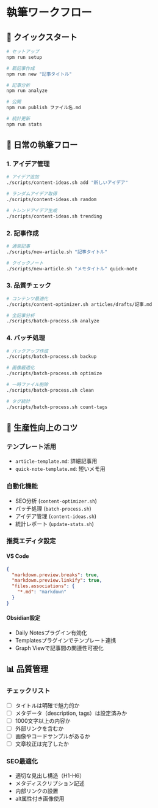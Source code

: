 # 執筆ワークフロー

## 🚀 クイックスタート

```bash
# セットアップ
npm run setup

# 新記事作成
npm run new "記事タイトル"

# 記事分析
npm run analyze

# 公開
npm run publish ファイル名.md

# 統計更新
npm run stats
```

## 📝 日常の執筆フロー

### 1. アイデア管理
```bash
# アイデア追加
./scripts/content-ideas.sh add "新しいアイデア"

# ランダムアイデア取得
./scripts/content-ideas.sh random

# トレンドアイデア生成
./scripts/content-ideas.sh trending
```

### 2. 記事作成
```bash
# 通常記事
./scripts/new-article.sh "記事タイトル"

# クイックノート
./scripts/new-article.sh "メモタイトル" quick-note
```

### 3. 品質チェック
```bash
# コンテンツ最適化
./scripts/content-optimizer.sh articles/drafts/記事.md

# 全記事分析
./scripts/batch-process.sh analyze
```

### 4. バッチ処理
```bash
# バックアップ作成
./scripts/batch-process.sh backup

# 画像最適化
./scripts/batch-process.sh optimize

# 一時ファイル削除
./scripts/batch-process.sh clean

# タグ統計
./scripts/batch-process.sh count-tags
```

## 🎯 生産性向上のコツ

### テンプレート活用
- `article-template.md`: 詳細記事用
- `quick-note-template.md`: 短いメモ用

### 自動化機能
- SEO分析 (`content-optimizer.sh`)
- バッチ処理 (`batch-process.sh`)
- アイデア管理 (`content-ideas.sh`)
- 統計レポート (`update-stats.sh`)

### 推奨エディタ設定

#### VS Code
```json
{
  "markdown.preview.breaks": true,
  "markdown.preview.linkify": true,
  "files.associations": {
    "*.md": "markdown"
  }
}
```

#### Obsidian設定
- Daily Notesプラグイン有効化
- Templatesプラグインでテンプレート連携
- Graph Viewで記事間の関連性可視化

## 📊 品質管理

### チェックリスト
- [ ] タイトルは明確で魅力的か
- [ ] メタデータ（description, tags）は設定済みか
- [ ] 1000文字以上の内容か
- [ ] 外部リンクを含むか
- [ ] 画像やコードサンプルがあるか
- [ ] 文章校正は完了したか

### SEO最適化
- 適切な見出し構造（H1-H6）
- メタディスクリプション記述
- 内部リンクの設置
- alt属性付き画像使用